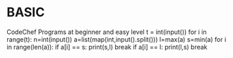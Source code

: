 # BASIC
CodeChef Programs at beginner and easy level
t = int(input())
for i in range(t):
    n=int(input())
    a=list(map(int,input().split()))
    l=max(a)
    s=min(a)
    for i in range(len(a)):
        if a[i] == s:
            print(s,l)
            break
        if a[i] == l:
            print(l,s)
            break
